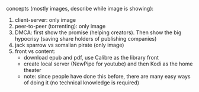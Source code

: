 concepts (mostly images, describe while image is showing):
1. client-server: only image
2. peer-to-peer (torrenting): only image
3. DMCA: first show the promise (helping creators). Then show the big hypocrisy (saving share holders of publishing companies)
4. jack sparrow vs somalian pirate (only image)
5. front vs content: 
	- download epub and pdf, use Calibre as the library front
	- create local server (NewPipe for youtube) and then Kodi as the home theater
	- note: since people have done this before, there are many easy ways of doing it (no technical knowledge is required)